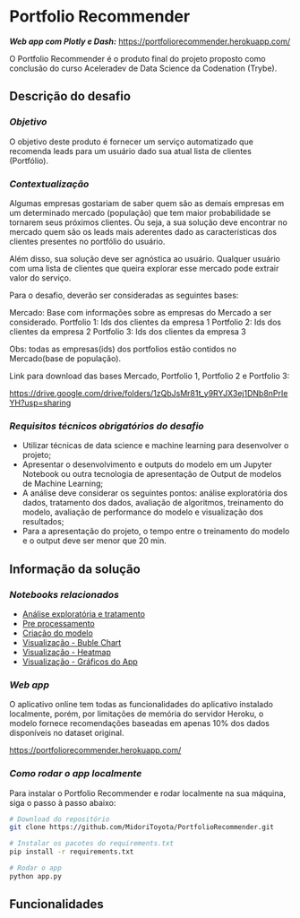# Portfolio Recommender

**_Web app com Plotly e Dash:_** https://portfoliorecommender.herokuapp.com/

O Portfolio Recommender é o produto final do projeto proposto como conclusão do curso Aceleradev de Data Science da Codenation (Trybe).

## Descrição do desafio

### *Objetivo*

O objetivo deste produto é fornecer um serviço automatizado que recomenda leads para um usuário dado sua atual lista de clientes (Portfólio).


### *Contextualização*

Algumas empresas gostariam de saber quem são as demais empresas em um determinado mercado (população) que tem maior probabilidade se tornarem seus próximos clientes. Ou seja, a sua solução deve encontrar no mercado quem são os leads mais aderentes dado as características dos clientes presentes no portfólio do usuário.

Além disso, sua solução deve ser agnóstica ao usuário. Qualquer usuário com uma lista de clientes que queira explorar esse mercado pode extrair valor do serviço.

Para o desafio, deverão ser consideradas as seguintes bases:

Mercado: Base com informações sobre as empresas do Mercado a ser considerado. Portfolio 1: Ids dos clientes da empresa 1 Portfolio 2: Ids dos clientes da empresa 2 Portfolio 3: Ids dos clientes da empresa 3

Obs: todas as empresas(ids) dos portfolios estão contidos no Mercado(base de população).

Link para download das bases Mercado, Portfolio 1, Portfolio 2 e Portfolio 3:

https://drive.google.com/drive/folders/1zQbJsMr81t_y9RYJX3ej1DNb8nPrIeYH?usp=sharing


### *Requisitos técnicos obrigatórios do desafio*

- Utilizar técnicas de data science e machine learning para desenvolver o projeto;
- Apresentar o desenvolvimento e outputs do modelo em um Jupyter Notebook ou outra tecnologia de apresentação de Output de modelos de Machine Learning;
- A análise deve considerar os seguintes pontos: análise exploratória dos dados, tratamento dos dados, avaliação de algoritmos, treinamento do modelo, avaliação de performance do modelo e visualização dos resultados;
- Para a apresentação do projeto, o tempo entre o treinamento do modelo e o output deve ser menor que 20 min.

## Informação da solução

### *Notebooks relacionados*

- [Análise exploratória e tratamento](https://midoritoyota.github.io/01-AnaliseExploratoriaTratamento.html)
- [Pre processamento](https://midoritoyota.github.io/02-PreProcessamento.html)
- [Criação do modelo](https://midoritoyota.github.io/03-ModeloOneClassSVM.html)
- [Visualização - Buble Chart](https://midoritoyota.github.io/04-Visualiza%C3%A7%C3%A3oDosResultadosBubbleChart.html)
- [Visualização - Heatmap](https://midoritoyota.github.io/05-Visualiza%C3%A7%C3%A3oDosResultadosHeatmap.html)
- [Visualização - Gráficos do App](https://midoritoyota.github.io/06-Visualiza%C3%A7%C3%A3oDosResultados-An%C3%A1lise.html)

### *Web app*

O aplicativo online tem todas as funcionalidades do aplicativo instalado localmente, porém, por limitações de memória do servidor Heroku, o modelo fornece recomendações baseadas em apenas 10% dos dados disponíveis no dataset original.

https://portfoliorecommender.herokuapp.com/

### *Como rodar o app localmente*

Para instalar o Portfolio Recommender e rodar localmente na sua máquina, siga o passo à passo abaixo:

```bash
# Download do repositório
git clone https://github.com/MidoriToyota/PortfolioRecommender.git

# Instalar os pacotes do requirements.txt
pip install -r requirements.txt

# Rodar o app
python app.py
```

## Funcionalidades
